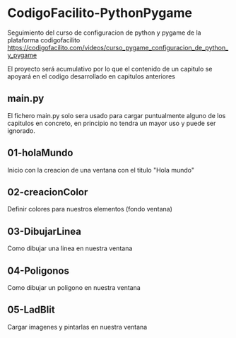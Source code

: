 # CodigoFacilito-PythonPygame
Seguimiento del curso de configuracion de python y pygame de la plataforma codigofacilito
https://codigofacilito.com/videos/curso_pygame_configuracion_de_python_y_pygame

El proyecto será acumulativo por lo que el contenido de un capitulo se apoyará en el codigo desarrollado en capitulos anteriores

## main.py
El fichero main.py solo sera usado para cargar puntualmente alguno de los capitulos en concreto, en principio no tendra un mayor uso y puede ser ignorado.

## 01-holaMundo
Inicio con la creacion de una ventana con el titulo "Hola mundo"

## 02-creacionColor
Definir colores para nuestros elementos (fondo ventana)

## 03-DibujarLinea
Como dibujar una linea en nuestra ventana

## 04-Poligonos
Como dibujar un poligono en nuestra ventana

## 05-LadBlit
Cargar imagenes y pintarlas en nuestra ventana
